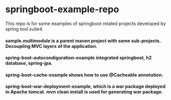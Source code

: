 # springboot-example-repo

This repo is for some examples of springboot related projects developed by spring tool suite4.

#### sample.multimodule is a parent maven project with some sub-projects. Decoupling MVC layers of the application.
#### spring-boot-autocondiguration-example integrated springboot, h2 database, spring-jpa.
#### spring-boot-cache-example shows how to use @Cacheable annotation.
#### spring-boot-war-deployment-example, which is a war package deployed in Apache tomcat. mvn clean install is used for generating war package.
